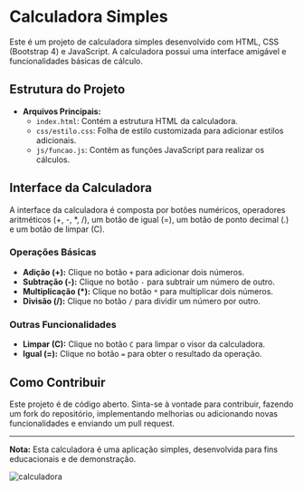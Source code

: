 # Calculadora Simples

Este é um projeto de calculadora simples desenvolvido com HTML, CSS (Bootstrap 4) e JavaScript. A calculadora possui uma interface amigável e funcionalidades básicas de cálculo.

## Estrutura do Projeto

- **Arquivos Principais:**
  - `index.html`: Contém a estrutura HTML da calculadora.
  - `css/estilo.css`: Folha de estilo customizada para adicionar estilos adicionais.
  - `js/funcao.js`: Contém as funções JavaScript para realizar os cálculos.

## Interface da Calculadora

A interface da calculadora é composta por botões numéricos, operadores aritméticos (+, -, *, /), um botão de igual (=), um botão de ponto decimal (.) e um botão de limpar (C).

### Operações Básicas

- **Adição (+):** Clique no botão `+` para adicionar dois números.
- **Subtração (-):** Clique no botão `-` para subtrair um número de outro.
- **Multiplicação (*):** Clique no botão `*` para multiplicar dois números.
- **Divisão (/):** Clique no botão `/` para dividir um número por outro.

### Outras Funcionalidades

- **Limpar (C):** Clique no botão `C` para limpar o visor da calculadora.
- **Igual (=):** Clique no botão `=` para obter o resultado da operação.

## Como Contribuir

Este projeto é de código aberto. Sinta-se à vontade para contribuir, fazendo um fork do repositório, implementando melhorias ou adicionando novas funcionalidades e enviando um pull request.

---

**Nota:** Esta calculadora é uma aplicação simples, desenvolvida para fins educacionais e de demonstração.

![calculadora](https://github.com/FIDEL7Z/App-Calculadora/assets/103468557/8ce8d4f3-b4c3-46e3-b4cc-92b8c2d0c850)

